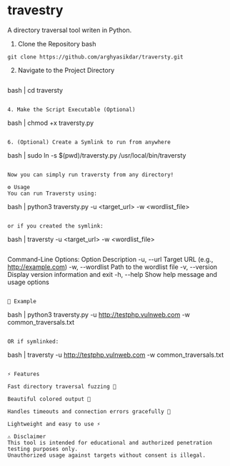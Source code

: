 # travestry
A directory traversal tool writen in Python.

1. Clone the Repository
bash

```
git clone https://github.com/arghyasikdar/traversty.git

```

2. Navigate to the Project Directory

   ```
bash | cd traversty

```

4. Make the Script Executable (Optional)

```

bash | chmod +x traversty.py

```

6. (Optional) Create a Symlink to run from anywhere

```

bash | sudo ln -s $(pwd)/traversty.py /usr/local/bin/traversty

```

Now you can simply run traversty from any directory!

⚙️ Usage
You can run Traversty using:

```

bash | python3 traversty.py -u <target_url> -w <wordlist_file>

```

or if you created the symlink:

```

bash | traversty -u <target_url> -w <wordlist_file>

```

```
Command-Line Options:
Option	Description
-u, --url	Target URL (e.g., http://example.com)
-w, --wordlist	Path to the wordlist file
-v, --version	Display version information and exit
-h, --help	Show help message and usage options

```

📌 Example

```

bash | python3 traversty.py -u http://testphp.vulnweb.com -w common_traversals.txt

```

OR if symlinked:

```

bash | traversty -u http://testphp.vulnweb.com -w common_traversals.txt

```

⚡ Features

Fast directory traversal fuzzing 🚀

Beautiful colored output 🎨

Handles timeouts and connection errors gracefully 🤝

Lightweight and easy to use ⚡

⚠️ Disclaimer
This tool is intended for educational and authorized penetration testing purposes only.
Unauthorized usage against targets without consent is illegal.

